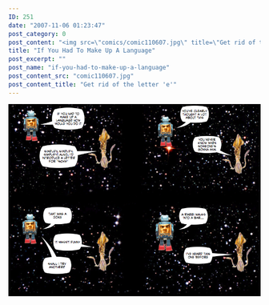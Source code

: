```yaml
---
ID: 251
date: "2007-11-06 01:23:47"
post_category: 0
post_content: "<img src=\"comics/comic110607.jpg\" title=\"Get rid of the letter 'e'\" />"
title: "If You Had To Make Up A Language"
post_excerpt: ""
post_name: "if-you-had-to-make-up-a-language"
post_content_src: "comic110607.jpg"
post_content_title: "Get rid of the letter 'e'"
---
```



[![Get rid of the letter 'e'](/comics-hi-res/comic110607.jpg)](/comics-hi-res/comic110607.jpg "Get rid of the letter 'e'")
